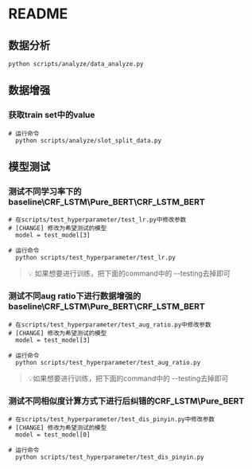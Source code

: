 # README



## 数据分析

```
python scripts/analyze/data_analyze.py 
```



## 数据增强

### 获取train set中的value

```
# 运行命令 
  python scripts/analyze/slot_split_data.py 
```





## 模型测试

### 测试不同学习率下的baseline\CRF_LSTM\Pure_BERT\CRF_LSTM_BERT

```
# 在scripts/test_hyperparameter/test_lr.py中修改参数
# [CHANGE] 修改为希望测试的模型
  model = test_model[3]
```

```
# 运行命令
  python scripts/test_hyperparameter/test_lr.py
```

> :bulb: 如果想要进行训练，把下面的command中的 --testing去掉即可

### 

### 测试不同aug ratio下进行数据增强的baseline\CRF_LSTM\Pure_BERT\CRF_LSTM_BERT

```
# 在scripts/test_hyperparameter/test_aug_ratio.py中修改参数
# [CHANGE] 修改为希望测试的模型
  model = test_model[3]
```

```
# 运行命令
  python scripts/test_hyperparameter/test_aug_ratio.py
```

> :bulb:如果想要进行训练，把下面的command中的 --testing去掉即可



### 测试不同相似度计算方式下进行后纠错的CRF_LSTM\Pure_BERT

```
# 在scripts/test_hyperparameter/test_dis_pinyin.py中修改参数
# [CHANGE] 修改为希望测试的模型
  model = test_model[0]
```

```
# 运行命令
  python scripts/test_hyperparameter/test_dis_pinyin.py
```





